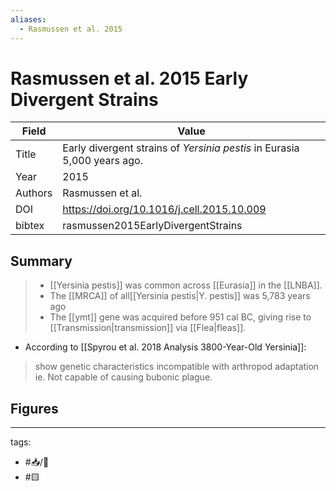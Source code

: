 ```yaml
---
aliases:
  - Rasmussen et al. 2015
---
```


# Rasmussen et al. 2015 Early Divergent Strains

| Field   | Value                                                                                       |
| ------- | ------------------------------------------------------------------------------------------- |
| Title   | Early divergent strains of <i>Yersinia pestis</i> in Eurasia 5,000 years ago. | 
| Year    | 2015                                                                                       |
| Authors | Rasmussen et al.                                                                          |
| DOI     | <https://doi.org/10.1016/j.cell.2015.10.009>                                              |
| bibtex  | rasmussen2015EarlyDivergentStrains    


## Summary

>* [[Yersinia pestis]] was common across [[Eurasia]] in the [[LNBA]].
>* The [[MRCA]]  of all[[Yersinia pestis|Y. pestis]] was 5,783 years ago
>* The [[ymt]] gene was acquired before 951 cal BC, giving rise to [[Transmission|transmission]] via [[Flea|fleas]].


- According to [[Spyrou et al. 2018 Analysis 3800-Year-Old Yersinia]]:
>  show genetic characteristics incompatible with arthropod adaptation
	ie. Not capable of causing bubonic plague.
	
## Figures

---

tags: 
  - #📥/📰 
  - #🟨